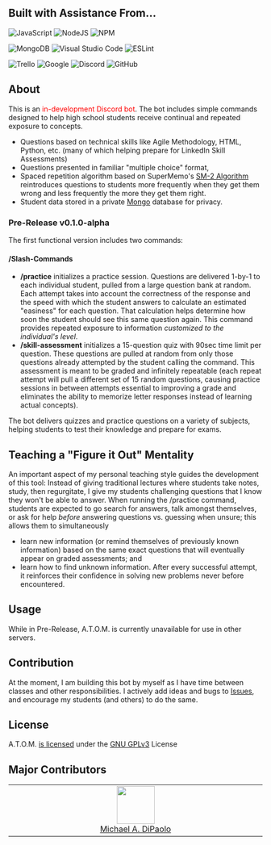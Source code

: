 ## Built with Assistance From...
![JavaScript](https://img.shields.io/badge/javascript-%23323330.svg?style=for-the-badge&logo=javascript&logoColor=%23F7DF1E)
![NodeJS](https://img.shields.io/badge/node.js-6DA55F?style=for-the-badge&logo=node.js&logoColor=white)
![NPM](https://img.shields.io/badge/NPM-%23CB3837.svg?style=for-the-badge&logo=npm&logoColor=white)

![MongoDB](https://img.shields.io/badge/MongoDB-%234ea94b.svg?style=for-the-badge&logo=mongodb&logoColor=white)
![Visual Studio Code](https://img.shields.io/badge/Visual%20Studio%20Code-0078d7.svg?style=for-the-badge&logo=visual-studio-code&logoColor=white)
![ESLint](https://img.shields.io/badge/ESLint-4B3263?style=for-the-badge&logo=eslint&logoColor=white)

![Trello](https://img.shields.io/badge/Trello-%23026AA7.svg?style=for-the-badge&logo=Trello&logoColor=white)
![Google](https://img.shields.io/badge/google-4285F4?style=for-the-badge&logo=google&logoColor=white)
![Discord](https://img.shields.io/badge/Discord-%235865F2.svg?style=for-the-badge&logo=discord&logoColor=white)
![GitHub](https://img.shields.io/badge/github-%23121011.svg?style=for-the-badge&logo=github&logoColor=white)

## About

This is an <span style="color:red">in-development Discord bot</span>. The bot includes simple commands designed to help high school students receive continual and repeated exposure to concepts.

- Questions based on technical skills like Agile Methodology, HTML, Python, etc. (many of which helping prepare for LinkedIn Skill Assessments)
- Questions presented in familiar "multiple choice" format, 
- Spaced repetition algorithm based on SuperMemo's [SM-2 Algorithm](https://en.wikipedia.org/wiki/SuperMemo) reintroduces questions to students more frequently when they get them wrong and less frequently the more they get them right.
- Student data stored in a private [Mongo](https://www.mongodb.com/) database for privacy.

### Pre-Release v0.1.0-alpha

The first functional version includes two commands:

#### /Slash-Commands
- **/practice** initializes a practice session. Questions are delivered 1-by-1 to each individual student, pulled from a large question bank at random. Each attempt takes into account the correctness of the response and the speed with which the student answers to calculate an estimated "easiness" for each question. That calculation helps determine how soon the student should see this same question again. This command provides repeated exposure to information *customized to the individual's level*.
- **/skill-assessment** initializes a 15-question quiz with 90sec time limit per question. These questions are pulled at random from only those questions already attempted by the student calling the command. This assessment is meant to be graded and infinitely repeatable (each repeat attempt will pull a different set of 15 random questions, causing practice sessions in between attempts essential to improving a grade and eliminates the ability to memorize letter responses instead of learning actual concepts).

The bot delivers quizzes and practice questions on a variety of subjects, helping students to test their knowledge and prepare for exams.

## Teaching a "Figure it Out" Mentality

An important aspect of my personal teaching style guides the development of this tool: Instead of giving traditional lectures where students take notes, study, then regurgitate, I give my students challenging questions that I know they won't be able to answer. When running the /practice command, students are expected to go search for answers, talk amongst themselves, or ask for help *before* answering questions vs. guessing when unsure; this allows them to simultaneously 
- learn new information (or remind themselves of previously known information) based on the same exact questions that will eventually appear on graded assessments; and
- learn how to find unknown information. After every successful attempt, it reinforces their confidence in solving new problems never before encountered.

## Usage

While in Pre-Release, A.T.O.M. is currently unavailable for use in other servers.

## Contribution

At the moment, I am building this bot by myself as I have time between classes and other responsibilities. I actively add ideas and bugs to [Issues](https://github.com/midipaolo/atom-discord-bot/issues), and encourage my students (and others) to do the same.

## License

A.T.O.M. [is licensed](https://github.com/midipaolo/atom-discord-bot/blob/main/LICENSE) under the [GNU GPLv3](https://choosealicense.com/licenses/gpl-3.0/) License

## Major Contributors
<table><tbody><tr><td align="center" valign="top" width="11%">
<a href="https://github.com/midipaolo">
<img src="https://avatars.githubusercontent.com/u/51255499?v=4" width="75" height="75"><br />
Michael A. DiPaolo

